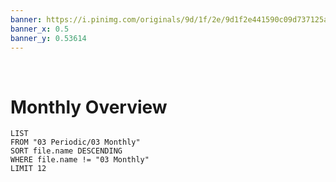 ```yaml
---
banner: https://i.pinimg.com/originals/9d/1f/2e/9d1f2e441590c09d737125a61b5f5281.png
banner_x: 0.5
banner_y: 0.53614
---
```

⠀
# Monthly Overview
```dataview
LIST
FROM "03 Periodic/03 Monthly"
SORT file.name DESCENDING
WHERE file.name != "03 Monthly"
LIMIT 12
```

